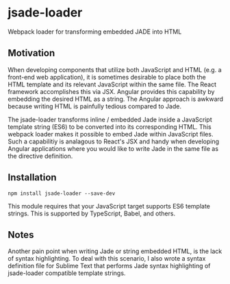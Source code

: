 # jsade-loader
Webpack loader for transforming embedded JADE into HTML

## Motivation
When developing components that utilize both JavaScript and HTML (e.g. a front-end web application), it is sometimes desirable to place both the HTML template and its relevant JavaScript within the same file. The React framework accomplishes this via JSX. Angular provides this capability by embedding the desired HTML as a string. The Angular approach is awkward because writing HTML is painfully tedious compared to Jade.

The jsade-loader transforms inline / embedded Jade inside a JavaScript template string (ES6) to be converted into its corresponding HTML. This webpack loader makes it possible to embed Jade within JavaScript files. Such a capabilitiy is analagous to React's JSX and handy when developing Angular applications where you would like to write Jade in the same file as the directive definition.

## Installation

` npm install jsade-loader --save-dev `

This module requires that your JavaScript target supports ES6 template strings. This is supported by TypeScript, Babel, and others.

## Notes
Another pain point when writing Jade or string embedded HTML, is the lack of syntax highlighting. To deal with this scenario, I also wrote a syntax definition file for Sublime Text that performs Jade syntax highlighting of jsade-loader compatible template strings.
